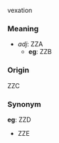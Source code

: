 vexation
### Meaning
+ _adj_: ZZA
    + __eg__: ZZB

### Origin

ZZC

### Synonym

__eg__: ZZD

+ ZZE


